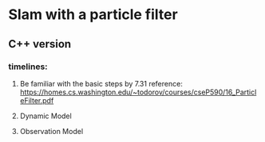 # Slam with a particle filter

## C++ version

### timelines:
1. Be familiar with the basic steps by 7.31
reference: https://homes.cs.washington.edu/~todorov/courses/cseP590/16_ParticleFilter.pdf

2. Dynamic Model

3. Observation Model